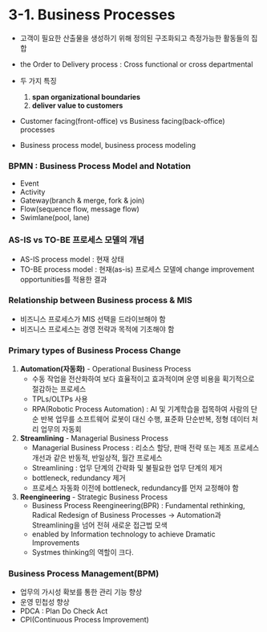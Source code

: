 # 3-1. Business Processes
- 고객이 필요한 산출물을 생성하기 위해 정의된 구조화되고 측정가능한 활동들의 집합
- the Order to Delivery process : Cross functional or cross departmental
- 두 가지 특징
    1. **span organizational boundaries**
    2. **deliver value to customers**
- Customer facing(front-office) vs Business facing(back-office) processes

- Business process model, business process modeling

### BPMN : Business Process Model and Notation
- Event
- Activity
- Gateway(branch & merge, fork & join)
- Flow(sequence flow, message flow)
- Swimlane(pool, lane)

### AS-IS vs TO-BE 프로세스 모델의 개념
- AS-IS process model : 현재 상태
- TO-BE process model : 현재(as-is) 프로세스 모델에 change improvement opportunities를 적용한 결과

### Relationship between Business process & MIS
- 비즈니스 프로세스가 MIS 선택을 드라이브해야 함
- 비즈니스 프로세스는 경영 전략과 목적에 기초해야 함

### Primary types of Business Process Change
1. **Automation(자동화)** - Operational Business Process
    - 수동 작업을 전산화하여 보다 효율적이고 효과적이며 운영 비용을 획기적으로 절감하는 프로세스
    - TPLs/OLTPs 사용
    - RPA(Robotic Process Automation) : AI 및 기계학습을 접목하여 사람의 단순 반복 업무를 소프트웨어 로봇이 대신 수행, 표준화 단순반복, 정형 데이터 처리 업무의 자동회
2. **Streamlining** - Managerial Business Process
    - Managerial Business Process : 리소스 할당, 판매 전략 또는 제조 프로세스 개선과 같은 반동적, 반일상적, 월간 프로세스
    - Streamlining : 업무 단계의 간략화 및 불필요한 업무 단계의 제거
    - bottleneck, redundancy 제거
    - 프로세스 자동화 이전에 bottleneck, redundancy를 먼저 교정해야 함
3. **Reengineering** - Strategic Business Process
    - Business Process Reengineering(BPR) : Fundamental rethinking, Radical Redesign of Business Processes -> Automation과 Streamlining을 넘어 전혀 새로운 접근법 모색
    - enabled by Information technology to achieve Dramatic Improvements
    - Systmes thinking의 역할이 크다.

### Business Process Management(BPM)
- 업무의 가시성 확보를 통한 관리 기능 향상
- 운영 민첩성 향상
- PDCA : Plan Do Check Act
- CPI(Continuous Process Improvement)
